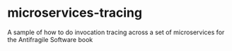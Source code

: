 # microservices-tracing
A sample of how to do invocation tracing across a set of microservices for the Antifragile Software book
